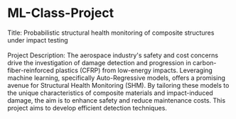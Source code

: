 # ML-Class-Project <br>
Title: Probabilistic structural health monitoring of composite structures under impact testing <br><br>
Project Description: The aerospace industry's safety and cost concerns drive the investigation of damage detection and progression in carbon-fiber-reinforced plastics (CFRP) from low-energy impacts. Leveraging machine learning, specifically Auto-Regressive models, offers a promising avenue for Structural Health Monitoring (SHM). By tailoring these models to the unique characteristics of composite materials and impact-induced damage, the aim is to enhance safety and reduce maintenance costs. This project aims to develop efficient detection techniques. 
